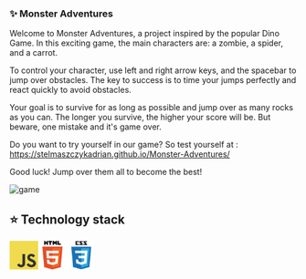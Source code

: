 ### ✨ Monster Adventures



Welcome to Monster Adventures, a project inspired by the popular Dino Game. In this exciting game, the main characters are: a zombie, a spider, and a carrot.

To control your character, use left and right arrow keys, and the spacebar to jump over obstacles. The key to success is to time your jumps perfectly and react quickly to avoid obstacles.

Your goal is to survive for as long as possible and jump over as many rocks as you can. The longer you survive, the higher your score will be. But beware, one mistake and it's game over.

Do you want to try yourself in our game? So test yourself at : https://stelmaszczykadrian.github.io/Monster-Adventures/


Good luck! Jump over them all to become the best!


![game](https://user-images.githubusercontent.com/102509876/227776840-63184f2c-c3af-497d-b4f6-e16f0f69f6f0.gif)




## ⭐ Technology stack

<div>
<img align="left"alt="Java"width="50px"src="https://raw.githubusercontent.com/github/explore/80688e429a7d4ef2fca1e82350fe8e3517d3494d/topics/javascript/javascript.png" /> 
<img align="left"alt="Java"width="50px"src="https://raw.githubusercontent.com/github/explore/80688e429a7d4ef2fca1e82350fe8e3517d3494d/topics/html/html.png" />
<img align="left"alt="Java"width="50px"src="https://raw.githubusercontent.com/github/explore/80688e429a7d4ef2fca1e82350fe8e3517d3494d/topics/css/css.png" />
</div>
